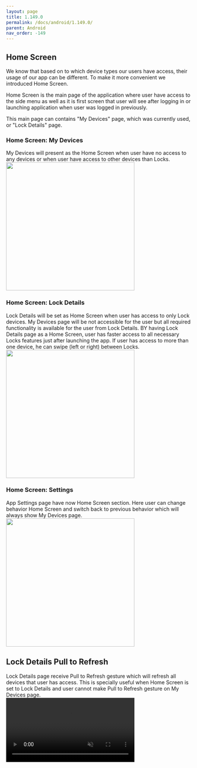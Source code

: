 ```yaml
---
layout: page
title: 1.149.0
permalink: /docs/android/1.149.0/
parent: Android
nav_order: -149
---
```


## Home Screen
We know that based on to which device types our users have access, their usage of our app can be different. To make it more convenient we introduced Home Screen.

Home Screen is the main page of the application where user have access to the side menu as well as it is first screen that user will see after logging in or launching application when user was logged in previously.

This main page can contains "My Devices" page, which was currently used, or "Lock Details" page.

### Home Screen: My Devices
My Devices will present as the Home Screen when user have no access to any devices or when user have access to other devices than Locks.\
<img src="/tedee-release-notes/docs/android/assets/1.149.0-homescreen-my-devices.png" width="350">

### Home Screen: Lock Details
Lock Details will be set as Home Screen when user has access to only Lock devices. My Devices page will be not accessible for the user but all required functionality is available for the user from Lock Details. BY having Lock Details page as a Home Screen, user has faster access to all necessary Locks features just after launching the app. If user has access to more than one device, he can swipe (left or right) between Locks.\
<img src="/tedee-release-notes/docs/android/assets/1.149.0-homescreen-lock-details.png" width="350">

### Home Screen: Settings
App Settings page have now Home Screen section. Here user can change behavior Home Screen and switch back to previous behavior which will always show My Devices page.\
<img src="/tedee-release-notes/docs/android/assets/1.149.0-homescreen-settings.png" width="350">

## Lock Details Pull to Refresh
Lock Details page receive Pull to Refresh gesture which will refresh all devices that user has access. This is specially useful when Home Screen is set to Lock Details and user cannot make Pull to Refresh gesture on My Devices page.\
<video width="350" preload="auto" muted autoplay loop>
    <source src="/tedee-release-notes/docs/android/assets/1.149.0-lock-details-pull-to-refresh.mp4" type="video/mp4"/>
</video>